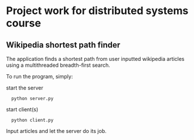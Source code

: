 # Project work for distributed systems course

## Wikipedia shortest path finder

The application finds a shortest path from user inputted wikipedia articles using a multithreaded breadth-first search.

To run the program, simply:

start the server

```
  python server.py
```

start client(s)

```
  python client.py
```

Input articles and let the server do its job.
